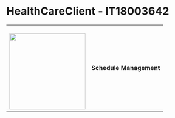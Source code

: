 # HealthCareClient - IT18003642
<table><tr><td>
<br><img width ="200px" src= "https://cdn2.iconfinder.com/data/icons/health-care-rounded-3/512/xxx010-512.png">
  </td><td><b>Schedule Management</b></td> </tr>

